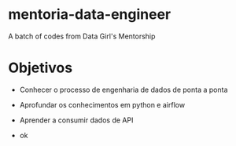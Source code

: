 # mentoria-data-engineer
A batch of codes from Data Girl's Mentorship


# Objetivos

- Conhecer o processo de engenharia de dados de ponta a ponta
- Aprofundar os conhecimentos em python e airflow
- Aprender a consumir dados de API

- ok
